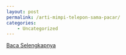 ```yaml
---
layout: post
permalink: /arti-mimpi-telepon-sama-pacar/
categories:
    - Uncategorized
---
```


[Baca Selengkapnya](/04)